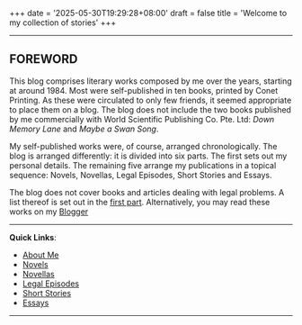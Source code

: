 +++
date = '2025-05-30T19:29:28+08:00'
draft = false
title = 'Welcome to my collection of stories'
+++

---
## FOREWORD

This blog comprises literary works composed by me over the years, starting at around 1984. Most were self-published in ten books, printed by Conet Printing. As these were circulated to only few friends, it seemed appropriate to place them on a blog. The blog does not include the two books published by me commercially with World Scientific Publishing Co. Pte. Ltd: *Down Memory Lane* and *Maybe a Swan Song*.

My self-published works were, of course, arranged chronologically. The blog is arranged differently: it is  divided into six parts. The first sets out my personal details. The remaining five arrange my publications in a topical sequence: Novels, Novellas, Legal Episodes, Short Stories and Essays.

The blog does not cover books and articles dealing with legal problems. A list thereof is set out in the [first part](about-me/). Alternatively, you may read these works on my [Blogger](https://www.blogger.com/profile/03859589832077940729)

****
 
**Quick Links**:

- [About Me](about-me/)
- [Novels](novels/)
- [Novellas](novellas/)
- [Legal Episodes](legal-episodes/)
- [Short Stories](short-stories/)
- [Essays](essays/)

---
